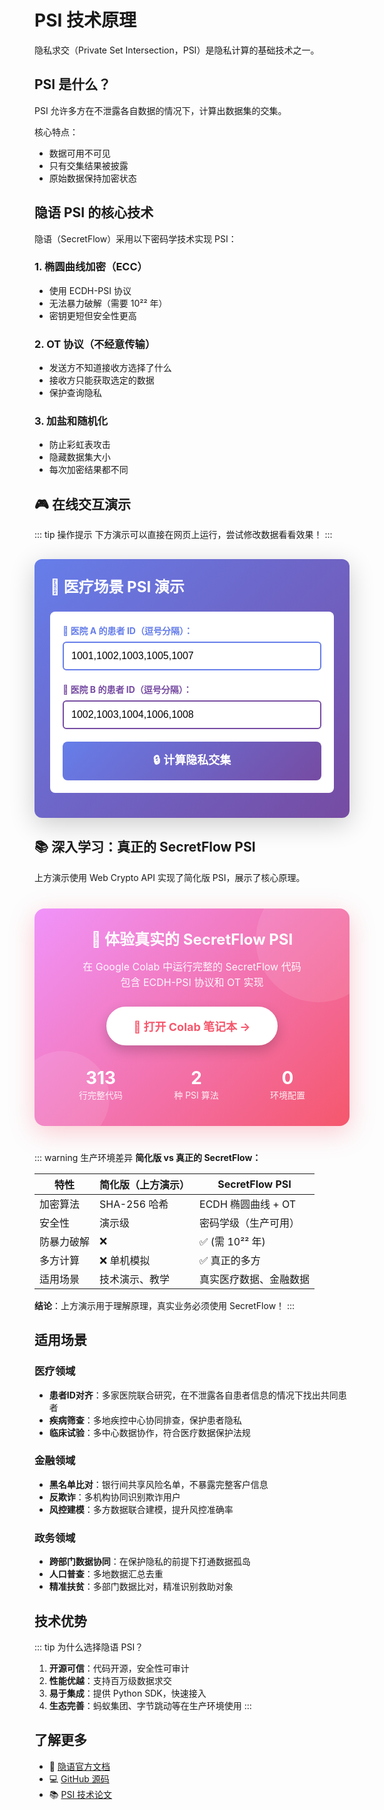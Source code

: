 # PSI 技术原理

隐私求交（Private Set Intersection，PSI）是隐私计算的基础技术之一。

## PSI 是什么？

PSI 允许多方在不泄露各自数据的情况下，计算出数据集的交集。

核心特点：
- 数据可用不可见
- 只有交集结果被披露
- 原始数据保持加密状态

## 隐语 PSI 的核心技术

隐语（SecretFlow）采用以下密码学技术实现 PSI：

### 1. 椭圆曲线加密（ECC）
- 使用 ECDH-PSI 协议
- 无法暴力破解（需要 10²² 年）
- 密钥更短但安全性更高

### 2. OT 协议（不经意传输）
- 发送方不知道接收方选择了什么
- 接收方只能获取选定的数据
- 保护查询隐私

### 3. 加盐和随机化
- 防止彩虹表攻击
- 隐藏数据集大小
- 每次加密结果都不同

## 🎮 在线交互演示

::: tip 操作提示
下方演示可以直接在网页上运行，尝试修改数据看看效果！
:::

<ClientOnly>
<div id="psi-demo" style="padding: 25px; background: linear-gradient(135deg, #667eea 0%, #764ba2 100%); border-radius: 12px; margin: 30px 0; box-shadow: 0 10px 40px rgba(0,0,0,0.2);">
<h3 style="color: white; margin-top: 0; font-size: 24px;">🏥 医疗场景 PSI 演示</h3>
<div style="background: white; padding: 20px; border-radius: 8px; margin: 15px 0;">
<div style="margin-bottom: 20px;">
<label style="display: block; font-weight: bold; margin-bottom: 8px; color: #667eea;">🏥 医院 A 的患者 ID（逗号分隔）：</label>
<input type="text" id="hospital-a" value="1001,1002,1003,1005,1007" style="width: 100%; padding: 12px; font-size: 16px; border: 2px solid #667eea; border-radius: 6px; box-sizing: border-box;" />
</div>
<div style="margin-bottom: 20px;">
<label style="display: block; font-weight: bold; margin-bottom: 8px; color: #764ba2;">🏥 医院 B 的患者 ID（逗号分隔）：</label>
<input type="text" id="hospital-b" value="1002,1003,1004,1006,1008" style="width: 100%; padding: 12px; font-size: 16px; border: 2px solid #764ba2; border-radius: 6px; box-sizing: border-box;" />
</div>
<button onclick="runPSI()" style="width: 100%; background: linear-gradient(135deg, #667eea 0%, #764ba2 100%); color: white; border: none; padding: 15px 30px; font-size: 18px; font-weight: bold; border-radius: 8px; cursor: pointer; transition: transform 0.2s, box-shadow 0.2s;">🔒 计算隐私交集</button>
</div>
<div id="psi-result" style="display:none; background: white; padding: 20px; border-radius: 8px; margin-top: 15px; animation: fadeIn 0.5s;">
<h4 style="color: #667eea; margin-top: 0;">✅ PSI 计算完成</h4>
<div id="intersection-result" style="padding: 15px; background: #f0f4ff; border-left: 4px solid #667eea; margin: 15px 0; border-radius: 4px;"></div>
<div id="count-result" style="padding: 15px; background: #f0f4ff; border-left: 4px solid #764ba2; margin: 15px 0; border-radius: 4px;"></div>
<div style="padding: 15px; background: #fff3cd; border-left: 4px solid #ffc107; border-radius: 4px; font-size: 14px;">
<strong>🔒 隐私保护说明：</strong><br />
• 医院 A 不知道医院 B 的完整患者列表<br />
• 医院 B 不知道医院 A 的完整患者列表<br />
• 双方只知道交集结果<br />
• 数据在加密状态下计算
</div>
<div id="hash-details" style="margin-top: 15px; padding: 15px; background: #f8f9fa; border-radius: 4px; font-size: 12px; font-family: monospace;">
<strong>🔐 加密过程（SHA-256 哈希）：</strong>
<div id="hash-content" style="margin-top: 10px; max-height: 200px; overflow-y: auto;"></div>
</div>
</div>
</div>
<script>
// SHA-256 哈希函数
async function sha256(message) {
const msgBuffer = new TextEncoder().encode(message);
const hashBuffer = await crypto.subtle.digest('SHA-256', msgBuffer);
const hashArray = Array.from(new Uint8Array(hashBuffer));
return hashArray.map(b => b.toString(16).padStart(2, '0')).join('');
}
// 运行 PSI
async function runPSI() {
const button = event.target;
button.textContent = '⏳ 计算中...';
button.disabled = true;
// 获取输入
const hospitalAInput = document.getElementById('hospital-a').value;
const hospitalBInput = document.getElementById('hospital-b').value;
const hospitalA = hospitalAInput.split(',').map(x => x.trim()).filter(x => x);
const hospitalB = hospitalBInput.split(',').map(x => x.trim()).filter(x => x);
// 模拟加密过程（显示哈希）
const hashedA = await Promise.all(hospitalA.map(id => sha256(id)));
const hashedB = await Promise.all(hospitalB.map(id => sha256(id)));
// 计算交集
const intersection = [];
const hashMap = new Map();
for (let i = 0; i < hospitalA.length; i++) {
hashMap.set(hashedA[i], hospitalA[i]);
}
for (let i = 0; i < hospitalB.length; i++) {
if (hashMap.has(hashedB[i])) {
intersection.push(hospitalB[i]);
}
}
// 显示结果
document.getElementById('intersection-result').innerHTML = 
`<strong style="color: #667eea;">共同患者 ID：</strong><span style="font-size: 20px; font-weight: bold; color: #764ba2;">[${intersection.join(', ')}]</span>`;
document.getElementById('count-result').innerHTML = 
`<strong style="color: #764ba2;">共同患者数量：</strong><span style="font-size: 20px; font-weight: bold; color: #667eea;">${intersection.length}</span>`;
// 显示加密细节
let hashDetails = '<div style="color: #667eea;"><strong>医院 A 的哈希：</strong></div>';
hospitalA.slice(0, 3).forEach((id, i) => {
hashDetails += `<div style="margin: 5px 0;">${id} → ${hashedA[i].substring(0, 16)}...</div>`;
});
hashDetails += '<div style="color: #764ba2; margin-top: 10px;"><strong>医院 B 的哈希：</strong></div>';
hospitalB.slice(0, 3).forEach((id, i) => {
hashDetails += `<div style="margin: 5px 0;">${id} → ${hashedB[i].substring(0, 16)}...</div>`;
});
document.getElementById('hash-content').innerHTML = hashDetails;
document.getElementById('psi-result').style.display = 'block';
// 恢复按钮
button.textContent = '🔒 计算隐私交集';
button.disabled = false;
}
// 按钮悬停效果
if (typeof window !== 'undefined') {
document.addEventListener('DOMContentLoaded', function() {
const button = document.querySelector('#psi-demo button');
if (button) {
button.addEventListener('mouseover', function() {
this.style.transform = 'translateY(-2px)';
this.style.boxShadow = '0 5px 20px rgba(102, 126, 234, 0.4)';
});
button.addEventListener('mouseout', function() {
this.style.transform = 'translateY(0)';
this.style.boxShadow = 'none';
});
}
});
}
</script>
<style>
@keyframes fadeIn {
from { opacity: 0; transform: translateY(-10px); }
to { opacity: 1; transform: translateY(0); }
}
</style>
</ClientOnly>

## 📚 深入学习：真正的 SecretFlow PSI

上方演示使用 Web Crypto API 实现了简化版 PSI，展示了核心原理。

<ClientOnly>
<div style="background: linear-gradient(135deg, #f093fb 0%, #f5576c 100%); border-radius: 16px; padding: 30px; margin: 40px 0; box-shadow: 0 10px 40px rgba(245, 87, 108, 0.3); position: relative; overflow: hidden;">
<div style="position: absolute; top: -50px; right: -50px; width: 200px; height: 200px; background: rgba(255,255,255,0.1); border-radius: 50%;"></div>
<div style="position: absolute; bottom: -30px; left: -30px; width: 150px; height: 150px; background: rgba(255,255,255,0.1); border-radius: 50%;"></div>
<div style="position: relative; z-index: 1;">
<h3 style="color: white; margin-top: 0; font-size: 24px; text-align: center; margin-bottom: 15px;">🚀 体验真实的 SecretFlow PSI</h3>
<p style="color: rgba(255,255,255,0.95); text-align: center; font-size: 16px; margin-bottom: 25px; line-height: 1.6;">在 Google Colab 中运行完整的 SecretFlow 代码<br />包含 ECDH-PSI 协议和 OT 实现</p>
<div style="text-align: center;">
<a href="https://colab.research.google.com/drive/18VPyyAQOlCIQkgvESY97wOYM23oPwLi6?usp=sharing" target="_blank" style="display: inline-block; background: white; color: #f5576c; padding: 15px 40px; border-radius: 50px; font-weight: bold; font-size: 18px; text-decoration: none; box-shadow: 0 8px 20px rgba(0,0,0,0.2); transition: all 0.3s ease; border: 3px solid white;" onmouseover="this.style.transform='translateY(-3px) scale(1.05)'; this.style.boxShadow='0 12px 30px rgba(0,0,0,0.3)';" onmouseout="this.style.transform='translateY(0) scale(1)'; this.style.boxShadow='0 8px 20px rgba(0,0,0,0.2)';">
📒 打开 Colab 笔记本 →
</a>
</div>
<div style="margin-top: 25px; display: flex; justify-content: space-around; flex-wrap: wrap;">
<div style="text-align: center; color: white; margin: 10px;">
<div style="font-size: 28px; font-weight: bold;">313</div>
<div style="font-size: 14px; opacity: 0.9;">行完整代码</div>
</div>
<div style="text-align: center; color: white; margin: 10px;">
<div style="font-size: 28px; font-weight: bold;">2</div>
<div style="font-size: 14px; opacity: 0.9;">种 PSI 算法</div>
</div>
<div style="text-align: center; color: white; margin: 10px;">
<div style="font-size: 28px; font-weight: bold;">0</div>
<div style="font-size: 14px; opacity: 0.9;">环境配置</div>
</div>
</div>
</div>
</div>
</ClientOnly>

::: warning 生产环境差异
**简化版 vs 真正的 SecretFlow：**

| 特性 | 简化版（上方演示） | SecretFlow PSI |
|------|------------------|----------------|
| 加密算法 | SHA-256 哈希 | ECDH 椭圆曲线 + OT |
| 安全性 | 演示级 | 密码学级（生产可用） |
| 防暴力破解 | ❌ | ✅ (需 10²² 年) |
| 多方计算 | ❌ 单机模拟 | ✅ 真正的多方 |
| 适用场景 | 技术演示、教学 | 真实医疗数据、金融数据 |

**结论**：上方演示用于理解原理，真实业务必须使用 SecretFlow！
:::

## 适用场景

### 医疗领域
- **患者ID对齐**：多家医院联合研究，在不泄露各自患者信息的情况下找出共同患者
- **疾病筛查**：多地疾控中心协同排查，保护患者隐私
- **临床试验**：多中心数据协作，符合医疗数据保护法规

### 金融领域
- **黑名单比对**：银行间共享风险名单，不暴露完整客户信息
- **反欺诈**：多机构协同识别欺诈用户
- **风控建模**：多方数据联合建模，提升风控准确率

### 政务领域
- **跨部门数据协同**：在保护隐私的前提下打通数据孤岛
- **人口普查**：多地数据汇总去重
- **精准扶贫**：多部门数据比对，精准识别救助对象

## 技术优势

::: tip 为什么选择隐语 PSI？
1. **开源可信**：代码开源，安全性可审计
2. **性能优越**：支持百万级数据求交
3. **易于集成**：提供 Python SDK，快速接入
4. **生态完善**：蚂蚁集团、字节跳动等在生产环境使用
:::

## 了解更多

- 📖 [隐语官方文档](https://www.secretflow.org.cn)
- 💻 [GitHub 源码](https://github.com/secretflow/secretflow)
- 📚 [PSI 技术论文](https://www.secretflow.org.cn/docs/secretflow/latest/zh-CN/tutorial/psi)


